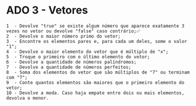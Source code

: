 # ADO 3 - Vetores
	
	1  - Devolve "true" se existe algum número que aparece exatamente 3 vezes no vetor ou devolve "false" caso contrário;✅
	2  - Devolve o maior número primo do vetor;
	3  - Encontre os elementos pares e, para cada um deles, some o valor "1";
	4  - Devolve o maior elemento do vetor que é múltiplo de "x";
	5  - Troque o primeiro com o último elemento do vetor;
	6  - Devolve a quantidade de números palíndromos;
	7  - Devolve a quantidade de números perfeitos;
	8  - Soma dos elementos do vetor que são múltiplos de "7" ou terminam com "7";
	9  - Conte quantos elementos são maiores que o primeiro elemento do vetor;
	10 - Devolve a moda. Caso haja empate entre dois ou mais elementos, devolva o menor.